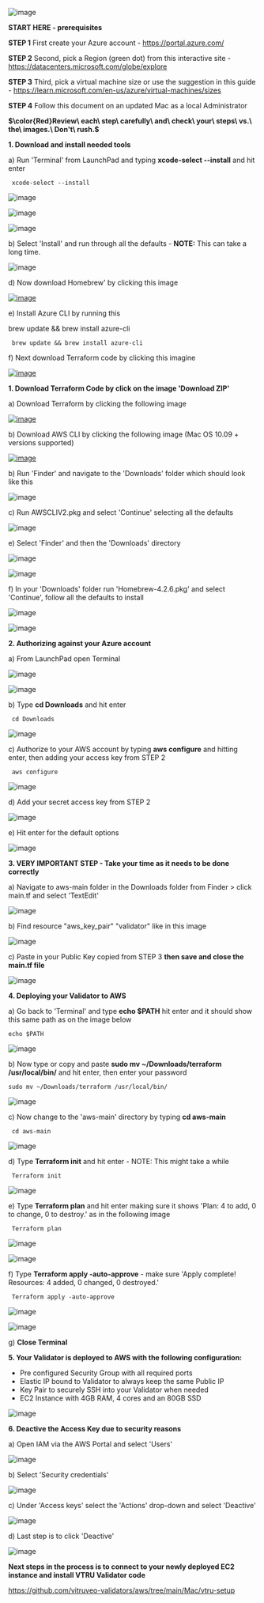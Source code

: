 ![image](https://github.com/vitruveo-validators/azure/assets/157662422/4606795a-2489-4eda-9c5b-5ff2592f62b7)

**START HERE - prerequisites**

**STEP 1** First create your Azure account - https://portal.azure.com/

**STEP 2** Second, pick a Region (green dot) from this interactive site - https://datacenters.microsoft.com/globe/explore

**STEP 3** Third, pick a virtual machine size or use the suggestion in this guide - https://learn.microsoft.com/en-us/azure/virtual-machines/sizes

**STEP 4** Follow this document on an updated Mac as a local Administrator 

**$\color{Red}Review\ each\ step\ carefully\ and\ check\ your\ steps\ vs.\ the\ images.\ Don't\ rush.\$**


**1. Download and install needed tools**

a) Run 'Terminal' from LaunchPad and typing **xcode-select --install** and hit enter

     xcode-select --install 

![image](https://github.com/vitruveo-validators/aws/assets/157662422/ff8c8e72-53c8-44db-a801-6c7a8e854d29)

![image](https://github.com/vitruveo-validators/aws/assets/157662422/01627bed-41f2-45f0-afb1-f7a65de2cffa)

![image](https://github.com/vitruveo-validators/aws/assets/157662422/4cfb2357-af5a-411c-b7ee-9d0e98688bf0)


b) Select 'Install' and run through all the defaults - **NOTE:** This can take a long time.

![image](https://github.com/vitruveo-validators/aws/assets/157662422/62be18be-9920-4069-9189-15700d0a7160)

d) Now download Homebrew' by clicking this image

[![image](https://github.com/vitruveo-validators/aws/assets/157662422/91cabd9e-45eb-4153-a000-53de5c9672ba)](https://github.com/Homebrew/brew/releases/download/4.2.6/Homebrew-4.2.6.pkg)

e) Install Azure CLI by running this

brew update && brew install azure-cli


     brew update && brew install azure-cli


f) Next download Terraform code by clicking this imagine

[![image](https://github.com/vitruveo-validators/azure/assets/157662422/24e60a58-7e02-4759-92cb-7769dc922e24)
](https://github.com/vitruveo-validators/azure/archive/refs/heads/main.zip)



**1. Download Terraform Code by click on the image 'Download ZIP'**





a) Download Terraform by clicking the following image

[![image](https://github.com/vitruveo-validators/aws/assets/157662422/1a290c8d-944e-40cd-ac1c-78ffc34b9899)](https://releases.hashicorp.com/terraform/1.7.1/terraform_1.7.1_darwin_amd64.zip)


b) Download AWS CLI by clicking the following image (Mac OS 10.09 + versions supported)

[![image](https://github.com/vitruveo-validators/aws/assets/157662422/2d1bcbb5-e29b-459b-9289-90abd25e5086)](https://awscli.amazonaws.com/AWSCLIV2.pkg)

b) Run 'Finder' and navigate to the 'Downloads' folder which should look like this


![image](https://github.com/vitruveo-validators/aws/assets/157662422/e8d2d0c4-aadc-4bbd-8f60-c870fc600350)




c) Run AWSCLIV2.pkg and select 'Continue' selecting all the defaults

![image](https://github.com/vitruveo-validators/aws/assets/157662422/b00b551e-80d1-412f-bf29-6fa8e351c191)


e) Select 'Finder' and then the 'Downloads' directory

![image](https://github.com/vitruveo-validators/aws/assets/157662422/b57daf84-f64f-44b3-86da-7ae221e3436e)

![image](https://github.com/vitruveo-validators/aws/assets/157662422/15d0510f-31ef-4e97-8848-ef892458bad4)



f) In your 'Downloads' folder run 'Homebrew-4.2.6.pkg' and select 'Continue', follow all the defaults to install

![image](https://github.com/vitruveo-validators/aws/assets/157662422/adfc7356-ce81-4ef4-9317-d90e2787877b)

![image](https://github.com/vitruveo-validators/aws/assets/157662422/3bac544f-c0e5-45da-8097-57bb9cf2d26c)




**2. Authorizing against your Azure account**

a) From LaunchPad open Terminal

![image](https://github.com/vitruveo-validators/aws/assets/157662422/124cd1a5-df23-4a5e-a8f2-7dec918f222a)

![image](https://github.com/vitruveo-validators/aws/assets/157662422/7f99f329-abc2-418a-83ba-734de1df98ff)

b) Type **cd Downloads** and hit enter

     cd Downloads 

![image](https://github.com/vitruveo-validators/aws/assets/157662422/2186dd91-1730-43f9-a777-77310a306682)

c) Authorize to your AWS account by typing **aws configure** and hitting enter, then adding your access key from STEP 2

     aws configure 

![image](https://github.com/vitruveo-validators/aws/assets/157662422/872bf478-c923-4ee2-b88e-f0ed53e7b370)

d) Add your secret access key from STEP 2

![image](https://github.com/vitruveo-validators/aws/assets/157662422/6ec07a44-56ff-4e60-b13b-1830290b2ac3)

e) Hit enter for the default options

![image](https://github.com/vitruveo-validators/aws/assets/157662422/6731e58e-b53b-4aea-aeee-1b37320439bb)


**3. VERY IMPORTANT STEP - Take your time as it needs to be done correctly**

a) Navigate to aws-main folder in the Downloads folder from Finder > click main.tf and select 'TextEdit'

![image](https://github.com/vitruveo-validators/aws/assets/157662422/d22893d3-fef2-48ab-aff3-87dfb110d471)


b) Find resource "aws_key_pair" "validator" like in this image 

![image](https://github.com/vitruveo-validators/aws/assets/157662422/b5f49c59-cde3-493b-8563-5e04932d8009)

c) Paste in your Public Key copied from STEP 3 **then save and close the main.tf file**

![image](https://github.com/vitruveo-validators/aws/assets/157662422/593bdbac-d851-433e-88a5-54361e68febb)

**4. Deploying your Validator to AWS**

a) Go back to 'Terminal' and type **echo $PATH** hit enter and it should show this same path as on the image below


    echo $PATH 


![image](https://github.com/vitruveo-validators/aws/assets/157662422/a2b4aa9e-62ef-4954-9624-4b47e071a2d9)


b) Now type or copy and paste **sudo mv ~/Downloads/terraform /usr/local/bin/** and hit enter, then enter your password

    sudo mv ~/Downloads/terraform /usr/local/bin/ 
  
![image](https://github.com/vitruveo-validators/aws/assets/157662422/ec44f734-84b0-40f1-a3ce-83a1fc111941)



c) Now change to the 'aws-main' directory by typing **cd aws-main** 

     cd aws-main
  
![image](https://github.com/vitruveo-validators/aws/assets/157662422/ed9f6d42-cc59-46d5-9500-5c293de498f1)



d) Type **Terraform init** and hit enter - NOTE: This might take a while

     Terraform init
  
![image](https://github.com/vitruveo-validators/aws/assets/157662422/ec4bc1eb-b187-44c2-89f1-aa71142770dd)

e) Type **Terraform plan** and hit enter making sure it shows 'Plan: 4 to add, 0 to change, 0 to destroy.' as in the following image

     Terraform plan
  
![image](https://github.com/vitruveo-validators/aws/assets/157662422/7ea302fb-1fa1-46b4-9cb8-1186b9197d65)

![image](https://github.com/vitruveo-validators/aws/assets/157662422/c3547fe0-f0d3-47d8-a2cd-c095e11ab173)

f) Type **Terraform apply -auto-approve** - make sure 'Apply complete! Resources: 4 added, 0 changed, 0 destroyed.'

     Terraform apply -auto-approve
  
![image](https://github.com/vitruveo-validators/aws/assets/157662422/3011f4c8-1ba6-46b6-abf8-16d3743d1437)


![image](https://github.com/vitruveo-validators/aws/assets/157662422/e8a341f3-d95c-4cc6-8dea-5594e4e4d0c7)

g) **Close Terminal** 

**5. Your Validator is deployed to AWS with the following configuration:**
   - Pre configured Security Group with all required ports
   - Elastic IP bound to Validator to always keep the same Public IP
   - Key Pair to securely SSH into your Validator when needed
   - EC2 Instance with 4GB RAM, 4 cores and an 80GB SSD

![image](https://github.com/vitruveo-validators/aws/assets/157662422/f15f1106-951d-4a44-8152-cee94b2b8353)



**6. Deactive the Access Key due to security reasons**

a) Open IAM via the AWS Portal and select 'Users'

![image](https://github.com/vitruveo-validators/aws/assets/157662422/eed39c70-af13-4647-9af4-4761785a88e5)

b) Select 'Security credentials' 

![image](https://github.com/vitruveo-validators/aws/assets/157662422/5ce1d616-b415-4d0e-b490-9bbd42589b1d)

c) Under 'Access keys' select the 'Actions' drop-down and select 'Deactive'

![image](https://github.com/vitruveo-validators/aws/assets/157662422/6e6a2714-9ace-425f-b587-3723bc9796ce)

d) Last step is to click 'Deactive' 

![image](https://github.com/vitruveo-validators/aws/assets/157662422/e4ca17ec-6918-4514-8669-ed734a441537)

**Next steps in the process is to connect to your newly deployed EC2 instance and install VTRU Validator code**



https://github.com/vitruveo-validators/aws/tree/main/Mac/vtru-setup

